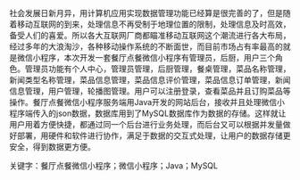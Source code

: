 社会发展日新月异，用计算机应用实现数据管理功能已经算是很完善的了，但是随着移动互联网的到来，处理信息不再受制于地理位置的限制，处理信息及时高效，备受人们的喜爱。所以各大互联网厂商都瞄准移动互联网这个潮流进行各大布局，经过多年的大浪淘沙，各种移动操作系统的不断面世，而目前市场占有率最高的就是微信小程序，本次开发一套餐厅点餐微信小程序有管理员，后厨，用户三个角色。管理员功能有个人中心，管理员管理，后厨管理，餐桌管理，菜品名称管理，新闻类型名称管理，菜品信息管理，菜品信息评价管理，菜品信息订单管理，新闻信息管理，用户管理，轮播图管理。用户可以注册登录，查看菜品并且订购菜品等操作。餐厅点餐微信小程序服务端用Java开发的网站后台，接收并且处理微信小程序端传入的json数据，数据库用到了MySQL数据库作为数据的存储。这样就让用户用着方便快捷，都通过同一个后台进行业务处理，而后台又可以根据并发量做好部署，用硬件和软件进行协作，满足于数据的交互式处理，让用户的数据存储更安全，得到数据更方便。

关键字：餐厅点餐微信小程序；微信小程序；Java；MySQL

